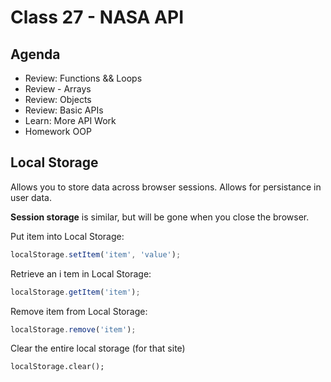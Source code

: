 # Class 27 - NASA API

## Agenda

- Review: Functions && Loops
- Review - Arrays
- Review: Objects
- Review: Basic APIs
- Learn: More API Work
- Homework OOP

## Local Storage

Allows you to store data across browser sessions. Allows for persistance in user data.

**Session storage** is similar, but will be gone when you close the browser.

Put item into Local Storage:

```js
localStorage.setItem('item', 'value');
```

Retrieve an i tem in Local Storage:

```js
localStorage.getItem('item');
```

Remove item from Local Storage:

```js
localStorage.remove('item');
```

Clear the entire local storage (for that site)

```
localStorage.clear();
```
